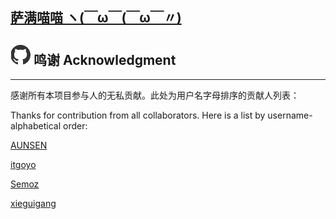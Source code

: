 ## [萨满喵喵 ヽ(￣ω￣(￣ω￣〃)](https://emlvirus.github.io/)

## ![](images/logo.png) 鸣谢 Acknowledgment

---

感谢所有本项目参与人的无私贡献。此处为用户名字母排序的贡献人列表：

Thanks for contribution from all collaborators. Here is a list by username-alphabetical order:

[AUNSEN](https://github.com/aunsen)

[itgoyo](https://github.com/itgoyo)

[Semoz](https://github.com/Semoz)

[xieguigang](https://github.com/xieguigang)
